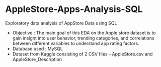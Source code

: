 # AppleStore-Apps-Analysis-SQL
Exploratory data analysis of AppStore Data using SQL

- Objective : The main goal of this EDA on the Apple store dataset is to gain insight into user behavior, trending categories, and correlations between different variables to understand app rating factors.
- Database used : MySQL <br>
- Dataset from Kaggle consisting of 2 CSV files - AppleStore.csv and AppleStore_Description <br> 




